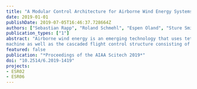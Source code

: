 ```yaml
---
title: "A Modular Control Architecture for Airborne Wind Energy Systems"
date: 2019-01-01
publishDate: 2019-07-05T16:46:37.728664Z
authors: ["Sebastian Rapp", "Roland Schmehl", "Espen Oland", "Sture Smidt", "Thomas Haas", "Johan Meyers"]
publication_types: ["1"]
abstract: "Airborne wind energy is an emerging technology that uses tethered unmanned aerial vehicles for harvesting wind energy at altitudes higher than conventional towered wind turbines. To make the technology competitive to other renewable energy technologies an automatic control system is required that allows autonomously operating the system throughout all phases of flight. In this study a modular control system is presented, adapting the underlying kinematic and dynamic framework from conventional aerospace terminology and applying this to tethered crosswind flight with varying tether length. The high level control strategy in form of a state
machine as well as the cascaded flight control structure consisting of path-following guidance and control, attitude and rate loop is presented along with the winch controller. The present work is a first step towards a methodology for the systematic development of reliable and high-performance control solutions for airborne wind energy systems. Models for the airborne system, ground station, as well as the tether connecting the ground system with the airframe will be presented. Results from a simulation study in a realistic wind field will be used to demonstrate the feasibility of the proposed concept and to identify particularly challenging situations in the operational envelope."
featured: false
publication: "*Proceedings of the AIAA Scitech 2019*"
doi: "10.2514/6.2019-1419"
projects:
- ESR02
- ESR06
---
```

